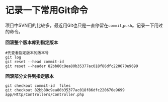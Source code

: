 # 记录一下常用Git命令

项目中SVN用的比较多，最近用Git也只是一直停留在`commit`,`push`。记录一下用过的命令。

**回滚整个版本库到指定版本**

```
#先查看指定版本的版本号
git log
git reset --head commit-id
git reset --header 82bb80c9ea80b35377ac018f86dfc220670e9699
```

**回滚部分文件到指定版本**

```
git checkout commit-id  files
git checkout 82bb80c9ea80b35377ac018f86dfc220670e9699 app/Http/Controllers/Controller.php
```

